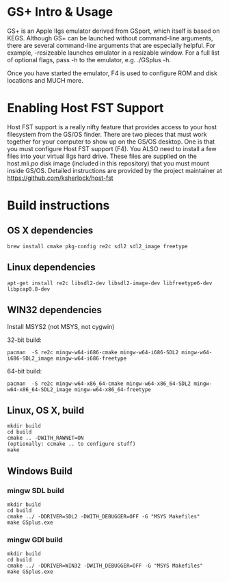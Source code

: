 # GS+ Intro & Usage
GS+ is an Apple IIgs emulator derived from GSport, which itself is based on KEGS. Although GS+ can be launched without command-line arguments, there are several command-line arguments that are especially helpful. For example, -resizeable launches emulator in a resizable window. For a full list of optional flags, pass -h to the emulator, e.g. ./GSplus -h.

Once you have started the emulator, F4 is used to configure ROM and disk locations and MUCH more.

# Enabling Host FST Support
Host FST support is a really nifty feature that provides access to your host filesystem from the GS/OS finder. There are two pieces that must work together for your computer to show up on the GS/OS desktop. One is that you must configure Host FST support (F4). You ALSO need to install a few files into your virtual IIgs hard drive. These files are supplied on the host.mli.po disk image (included in this repository) that you must mount inside GS/OS. Detailed instructions are provided by the project maintainer at https://github.com/ksherlock/host-fst

# Build instructions

## OS X dependencies
    brew install cmake pkg-config re2c sdl2 sdl2_image freetype

## Linux dependencies
    apt-get install re2c libsdl2-dev libsdl2-image-dev libfreetype6-dev libpcap0.8-dev

## WIN32 dependencies
Install MSYS2 (not MSYS, not cygwin)

32-bit build:

    pacman  -S re2c mingw-w64-i686-cmake mingw-w64-i686-SDL2 mingw-w64-i686-SDL2_image mingw-w64-i686-freetype

64-bit build:

    pacman  -S re2c mingw-w64-x86_64-cmake mingw-w64-x86_64-SDL2 mingw-w64-x86_64-SDL2_image mingw-w64-x86_64-freetype


## Linux, OS X, build
    mkdir build
    cd build
    cmake .. -DWITH_RAWNET=ON
    (optionally: ccmake .. to configure stuff)
    make


## Windows Build

### mingw SDL build
    mkdir build
    cd build
    cmake ../ -DDRIVER=SDL2 -DWITH_DEBUGGER=OFF -G "MSYS Makefiles"
    make GSplus.exe
### mingw GDI build

    mkdir build
    cd build
    cmake ../ -DDRIVER=WIN32 -DWITH_DEBUGGER=OFF -G "MSYS Makefiles"
    make GSplus.exe
